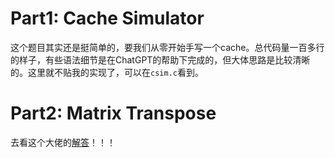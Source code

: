 # Part1: Cache Simulator

这个题目其实还是挺简单的，要我们从零开始手写一个cache。总代码量一百多行的样子，有些语法细节是在ChatGPT的帮助下完成的，但大体思路是比较清晰的。这里就不贴我的实现了，可以在`csim.c`看到。
# Part2: Matrix Transpose

去看这个大佬的[解答](https://zhuanlan.zhihu.com/p/484657229)！！！